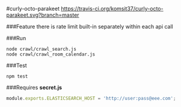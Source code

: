 #curly-octo-parakeet
https://travis-ci.org/komsit37/curly-octo-parakeet.svg?branch=master

###Feature
there is rate limit built-in separately within each api call

###Run
```
node crawl/crawl_search.js
node crawl/crawl_room_calendar.js
```

###Test
```
npm test
```

###Requires
**secret.js**
```javascript
module.exports.ELASTICSEARCH_HOST = 'http://user:pass@eee.com';
```
